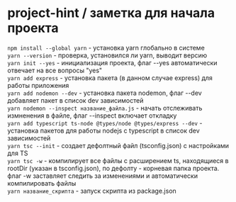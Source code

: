 # project-hint / заметка для начала проекта

 ```npm install --global yarn```  - установка yarn глобально в системе </br>
```yarn --version``` - проверка, установился ли yarn, выводит версию </br>
```yarn init --yes``` - инициализация проекта, флаг --yes автоматически отвечает на все вопросы "yes" </br>
```yarn add express``` - установка пакета (в данном случае express) для работы приложения </br>
```yarn add nodemon --dev``` - установка пакета nodemon, флаг --dev добавляет пакет в список dev зависимостей </br>
```yarn nodemon --inspect название_файла.js``` - начать отслеживать измненения в файле, флаг --inspect включает откладку </br>
```yarn add typescript ts-node @types/node @types/express --dev``` - установка пакетов для работы nodejs с typescript в список dev зависимостей </br>
```yarn tsc --init``` - создает дефолтный файл (tsconfig.json) с настройками для TS </br>
```yarn tsc -w``` - компилирует все файлы с расширением ts, находящиеся в rootDir (указан в tsconfig.json), по дефолту - корневая папка проекта. флаг -w заставляет следить за изменениями и автоматически компилировать файлы </br>
```yarn название_скрипта``` - запуск скрипта из package.json

